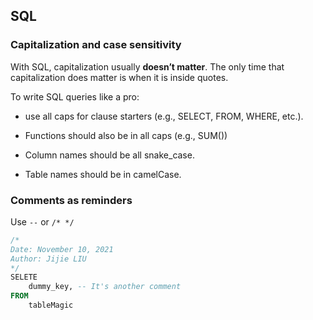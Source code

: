 ## SQL

### Capitalization and case sensitivity

With SQL, capitalization usually **doesn’t matter**. The only time that capitalization does matter is when it is inside quotes.

To write SQL queries like a pro:

- use all caps for clause starters (e.g., SELECT, FROM, WHERE, etc.).

- Functions should also be in all caps (e.g., SUM())

- Column names should be all snake_case.

- Table names should be in camelCase.


### Comments as reminders

Use `--` or `/* */`

```sql
/*
Date: November 10, 2021
Author: Jijie LIU
*/
SELETE
    dummy_key, -- It's another comment
FROM
    tableMagic
```